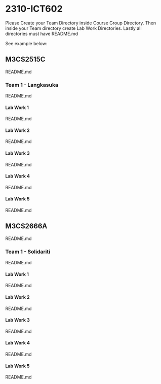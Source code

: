 # 2310-ICT602
Please Create your Team Directory inside Course Group Directory.
Then inside your Team directory create Lab Work Directories.
Lastly all directories must have README.md

See example below:
## M3CS2515C
README.md
### Team 1 - Langkasuka
README.md
#### Lab Work 1
README.md
#### Lab Work 2
README.md
#### Lab Work 3
README.md
#### Lab Work 4
README.md
#### Lab Work 5
README.md

## M3CS2666A
README.md
### Team 1 - Solidariti
README.md
#### Lab Work 1
README.md
#### Lab Work 2
README.md
#### Lab Work 3
README.md
#### Lab Work 4
README.md
#### Lab Work 5
README.md

